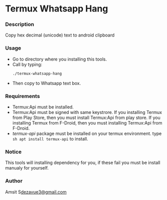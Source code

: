 # Termux Whatsapp Hang

### Description
Copy hex decimal (unicode) text to android clipboard

### Usage 
- Go to directory where you installing this tools.
- Call by typing:
	```sh
	./termux-whatsapp-hang
	```
- Then copy to Whatsapp text box.

### Requirements
- Termux:Api must be installed.
- Termux:Api must be signed with same keystrore.
	If you installing Termux from Play Store, then you must install Termux:Api from play store.
	If you installing Termux from F-Droid, then you must installing Termux:Api from F-Droid.
- *termux-api* package must be installed on your termux environment.
	type ```sh apt install termux-api``` to install.

### Notice
This tools will installing dependency for you, if these fail you must be install manualy for yourself.

### Author
Amsit S<dezavue3@gmail.com>


